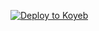 [![Deploy to Koyeb](https://www.koyeb.com/static/images/deploy/button.svg)](https://app.koyeb.com/deploy?name=proxy&instance_type=free&regions=was)
